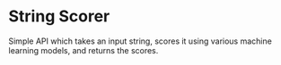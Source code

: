 # String Scorer

Simple API which takes an input string, scores it using various machine learning models, and returns the scores.

